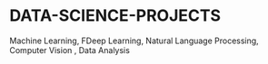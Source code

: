 # DATA-SCIENCE-PROJECTS
Machine Learning, FDeep Learning, Natural Language Processing, Computer Vision , Data Analysis
